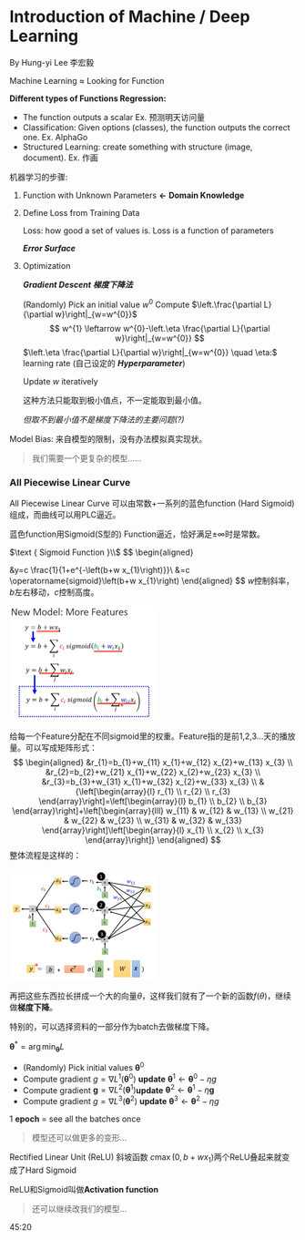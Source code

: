 # Introduction of Machine / Deep Learning

By Hung-yi Lee 李宏毅



Machine Learning ≈ Looking for Function

**Different types of Functions Regression:** 

- The function outputs a scalar Ex. 预测明天访问量
- Classification: Given options (classes), the function outputs the correct one. Ex. AlphaGo
- Structured Learning: create something with structure (image, document). Ex. 作画

机器学习的步骤:

1. Function with Unknown Parameters **←** **Domain Knowledge**

2. Define Loss from Training Data

   Loss: how good a set of values is. Loss is a function of parameters

   ***Error Surface***

3. Optimization

   ***Gradient Descent 梯度下降法***

   (Randomly) Pick an initial value $w^{0}$ Compute $\left.\frac{\partial L}{\partial w}\right|_{w=w^{0}}$
   $$
   w^{1} \leftarrow w^{0}-\left.\eta \frac{\partial L}{\partial w}\right|_{w=w^{0}}
   $$
   $\left.\eta \frac{\partial L}{\partial w}\right|_{w=w^{0}} \quad \eta:$ learning rate (自己设定的 ***Hyperparameter***)

   Update $w$ iteratively 

   这种方法只能取到极小值点，不一定能取到最小值。

   *但取不到最小值不是梯度下降法的主要问题(?)*

Model Bias: 来自模型的限制，没有办法模拟真实现状。

> 我们需要一个更复杂的模型……

### All Piecewise Linear Curve

All Piecewise Linear Curve 可以由常数+一系列的蓝色function (Hard Sigmoid)组成，而曲线可以用PLC逼近。

蓝色function用Sigmoid(S型的) Function逼近，恰好满足$\pm \infty$​​时是常数。

$\text { Sigmoid Function }\\$
$$
\begin{aligned}

&y=c \frac{1}{1+e^{-\left(b+w x_{1}\right)}}\\
&=c \operatorname{sigmoid}\left(b+w x_{1}\right)
\end{aligned}
$$
$w$控制斜率，$b$左右移动，$c$控制高度。

<img src="https://raw.githubusercontent.com/mm0806son/Images/main/20210727224120.png?token=ART4NBMO2JDGKKQ2FEMDBU3BABX3K" style="zoom: 25%;" />

给每一个Feature分配在不同sigmoid里的权重。Feature指的是前1,2,3...天的播放量。可以写成矩阵形式：
$$
\begin{aligned}
&r_{1}=b_{1}+w_{11} x_{1}+w_{12} x_{2}+w_{13} x_{3} \\
&r_{2}=b_{2}+w_{21} x_{1}+w_{22} x_{2}+w_{23} x_{3} \\
&r_{3}=b_{3}+w_{31} x_{1}+w_{32} x_{2}+w_{33} x_{3} \\
&{\left[\begin{array}{l}
r_{1} \\
r_{2} \\
r_{3}
\end{array}\right]=\left[\begin{array}{l}
b_{1} \\
b_{2} \\
b_{3}
\end{array}\right]+\left[\begin{array}{lll}
w_{11} & w_{12} & w_{13} \\
w_{21} & w_{22} & w_{23} \\
w_{31} & w_{32} & w_{33}
\end{array}\right]\left[\begin{array}{l}
x_{1} \\
x_{2} \\
x_{3}
\end{array}\right]}
\end{aligned}
$$
整体流程是这样的：

<img src="https://raw.githubusercontent.com/mm0806son/Images/main/20210727225245.png?token=ART4NBKM364VA4SWRQSKN3LBABZGG" style="zoom:25%;" />

再把这些东西拉长拼成一个大的向量$\theta$，这样我们就有了一个新的函数$f(\theta)$​，继续做**梯度下降**。

特别的，可以选择资料的一部分作为batch去做梯度下降。

$\boldsymbol{\theta}^{*}=\arg \min _{\boldsymbol{\theta}} L$
- (Randomly) Pick initial values $\boldsymbol{\theta}^{0}$
- Compute gradient $g=\nabla L^{1}\left(\boldsymbol{\theta}^{0}\right)$
**update** $\boldsymbol{\theta}^{1} \leftarrow \boldsymbol{\theta}^{0}-\eta g$
- Compute gradient $\boldsymbol{g}=\nabla L^{2}\left(\boldsymbol{\theta}^{1}\right)$​
**update** $\boldsymbol{\theta}^{2} \leftarrow \boldsymbol{\theta}^{1}-\eta \boldsymbol{g}$​
- Compute gradient $g=\nabla L^{3}\left(\boldsymbol{\theta}^{2}\right)$
**update** $\boldsymbol{\theta}^{3} \leftarrow \boldsymbol{\theta}^{2}-\eta g$

1 **epoch** = see all the batches once

> 模型还可以做更多的变形…

Rectified Linear Unit (ReLU) 斜坡函数 $c\max(0,b+wx_1)$​
两个ReLU叠起来就变成了Hard Sigmoid

ReLU和Sigmoid叫做**Activation function**

> 还可以继续改我们的模型...

45:20






